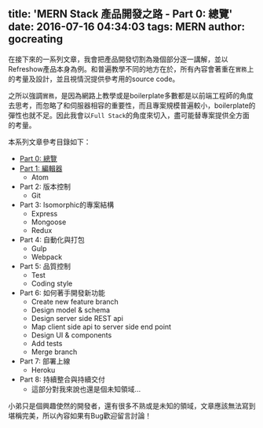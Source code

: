 title: 'MERN Stack 產品開發之路 - Part 0: 總覽'
date: 2016-07-16 04:34:03
tags: MERN
author: gocreating
---

在接下來的一系列文章，我會把產品開發切割為幾個部分逐一講解，並以Refreshow產品本身為例。和普遍教學不同的地方在於，所有內容會著重在`實務`上的考量及設計，並且視情況提供參考用的source code。

之所以強調`實務`，是因為網路上教學或是boilerplate多數都是以前端工程師的角度去思考，而忽略了和伺服器相容的重要性，而且專案規模普遍較小，boilerplate的彈性也就不足。因此我會以`Full Stack`的角度來切入，盡可能替專案提供全方面的考量。

本系列文章參考目錄如下：

- [Part 0: 總覽](./)
- [Part 1: 編輯器](../MERN-Stack-產品開發之路-Part-1-編輯器)
  - Atom
- Part 2: 版本控制
  - Git
- Part 3: Isomorphic的專案結構
  - Express
  - Mongoose
  - Redux
- Part 4: 自動化與打包
  - Gulp
  - Webpack
- Part 5: 品質控制
  - Test
  - Coding style
- Part 6: 如何著手開發新功能
  - Create new feature branch
  - Design model & schema
  - Design server side REST api
  - Map client side api to server side end point
  - Design UI & components
  - Add tests
  - Merge branch
- Part 7: 部署上線
  - Heroku
- Part 8: 持續整合與持續交付
  - 這部分對我來說也還是個未知領域...

小弟只是個興趣使然的開發者，還有很多不熟或是未知的領域，文章應該無法寫到堪稱完美，所以內容如果有Bug歡迎留言討論！

